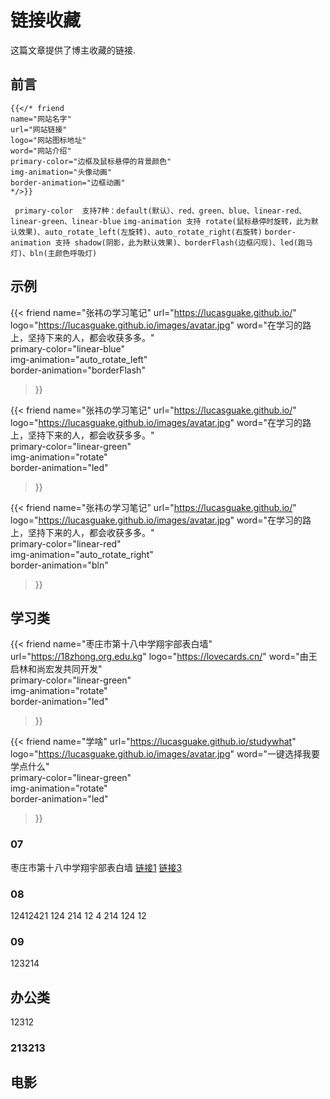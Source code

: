 # 链接收藏


这篇文章提供了博主收藏的链接.

<!--more-->

## 前言
```
{{</* friend
name="网站名字"
url="网站链接"
logo="网站图标地址"
word="网站介绍"  
primary-color="边框及鼠标悬停的背景颜色" 
img-animation="头像动画" 
border-animation="边框动画" 
*/>}}
```
` primary-color  支持7种：default(默认）、red、green、blue、linear-red、linear-green、linear-blue`
` img-animation 支持 rotate(鼠标悬停时旋转，此为默认效果)、auto_rotate_left(左旋转)、auto_rotate_right(右旋转) `
`border-animation 支持 shadow(阴影，此为默认效果)、borderFlash(边框闪现)、led(跑马灯)、bln(主颜色呼吸灯) `
## 示例
{{< friend
name="张祎の学习笔记"
url="https://lucasguake.github.io/"
logo="https://lucasguake.github.io/images/avatar.jpg"
word="在学习的路上，坚持下来的人，都会收获多多。"  
primary-color="linear-blue"   
img-animation="auto_rotate_left"  
border-animation="borderFlash" 
>}}

{{< friend
name="张祎の学习笔记"
url="https://lucasguake.github.io/"
logo="https://lucasguake.github.io/images/avatar.jpg"
word="在学习的路上，坚持下来的人，都会收获多多。"  
primary-color="linear-green"   
img-animation="rotate"  
border-animation="led" 
>}}

{{< friend
name="张祎の学习笔记"
url="https://lucasguake.github.io/"
logo="https://lucasguake.github.io/images/avatar.jpg"
word="在学习的路上，坚持下来的人，都会收获多多。"  
primary-color="linear-red"   
img-animation="auto_rotate_right"  
border-animation="bln" 
>}}



## 学习类

{{< friend
name="枣庄市第十八中学翔宇部表白墙"
url="https://18zhong.org.edu.kg"
logo="https://lovecards.cn/"
word="由王启林和尚宏发共同开发"  
primary-color="linear-green"   
img-animation="rotate"  
border-animation="led" 
>}}

{{< friend
name="学啥"
url="https://lucasguake.github.io/studywhat"
logo="https://lucasguake.github.io/images/avatar.jpg"
word="一键选择我要学点什么"  
primary-color="linear-green"   
img-animation="rotate"  
border-animation="led" 
>}}



### 07

枣庄市第十八中学翔宇部表白墙
[链接1](18zhong.org.edu.kg)
[链接3](18zhong.weie.eu.org)

### 08

12412421
124
214
12
4
214
124
12

### 09 

123214

## 办公类
12312
### 213213





## 电影
